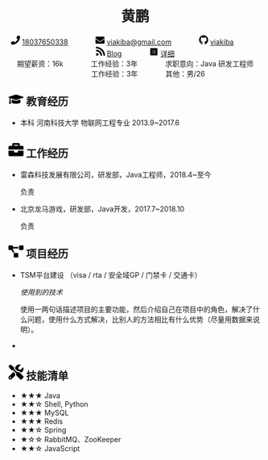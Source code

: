 <center>
    <h1>黄鹏</h1>
    <div>
        <span>
            <img src="images/assets/phone-solid.svg" width="18px"> 
            <a href="tel:18037650338">18037650338</a>
        </span>
        &nbsp;&nbsp;&nbsp;&nbsp;&nbsp;&nbsp;&nbsp;&nbsp;&nbsp;&nbsp;&nbsp;&nbsp;
        <span>
            <img src="images/assets/envelope-solid.svg" width="18px">
            <a href="mailto:viakiba@gmail.com">viakiba@gmail.com</a>
        </span>
        &nbsp;&nbsp;&nbsp;&nbsp;&nbsp;&nbsp;&nbsp;&nbsp;&nbsp;&nbsp;&nbsp;&nbsp;
        <span>
            <img src="images/assets/github-brands.svg" width="18px">
            <a href="https://github.com/viakiba">viakiba</a>
        </span>
        &nbsp;&nbsp;&nbsp;&nbsp;&nbsp;&nbsp;&nbsp;&nbsp;&nbsp;&nbsp;&nbsp;&nbsp;
        <span>
            <img src="images/assets/rss-solid.svg" width="18px">
            <a href="https://blog.viakiba.cn">Blog</a>
        </span>
        &nbsp;&nbsp;&nbsp;&nbsp;&nbsp;&nbsp;&nbsp;&nbsp;&nbsp;&nbsp;&nbsp;&nbsp;
        <span>
            <img src="images/assets/detail-fill.svg" width="18px">
            <a href="https://blog.viakiba.cn/about">详细</a>
        </span>
    </div>
</center>

<!-- ## <img src="images/assets/info-circle-solid.svg" width="30px"> 个人信息  -->

<center>
     <div>
        <span>
          期望薪资：16k
        </span>
        &nbsp;&nbsp;&nbsp;&nbsp;&nbsp;&nbsp;&nbsp;&nbsp;&nbsp;&nbsp;&nbsp;&nbsp;
        <span>
          工作经验：3年
        </span>
        &nbsp;&nbsp;&nbsp;&nbsp;&nbsp;&nbsp;&nbsp;&nbsp;&nbsp;&nbsp;&nbsp;&nbsp;
        <span>
          求职意向：Java 研发工程师
        </span>
        &nbsp;&nbsp;&nbsp;&nbsp;&nbsp;&nbsp;&nbsp;&nbsp;&nbsp;&nbsp;&nbsp;&nbsp;
        <span>
          工作经验：3年
        </span>
        &nbsp;&nbsp;&nbsp;&nbsp;&nbsp;&nbsp;&nbsp;&nbsp;&nbsp;&nbsp;&nbsp;&nbsp;
        <span>
          其他：男/26
        </span>
     </div>
</center>

## <img src="images/assets/graduation-cap-solid.svg" width="30px"> 教育经历

- 本科 河南科技大学 物联网工程专业 2013.9~2017.6

## <img src="images/assets/briefcase-solid.svg" width="30px"> 工作经历

- 雷森科技发展有限公司，研发部，Java工程师，2018.4~至今

   负责 

- 北京龙马游戏，研发部，Java开发，2017.7~2018.10

   负责 


## <img src="images/assets/project-diagram-solid.svg" width="30px"> 项目经历

- TSM平台建设 （visa / rta / 安全域GP / 门禁卡 / 交通卡）

  *使用到的技术*

  使用一两句话描述项目的主要功能，然后介绍自己在项目中的角色，解决了什么问题，使用什么方式解决，比别人的方法相比有什么优势（尽量用数据来说明）。

- 

## <img src="images/assets/tools-solid.svg" width="30px"> 技能清单

- ★★★ Java
- ★★☆ Shell, Python
- ★★★ MySQL
- ★★★ Redis
- ★★☆ Spring
- ★☆☆ RabbitMQ、ZooKeeper
- ★★☆ JavaScript




